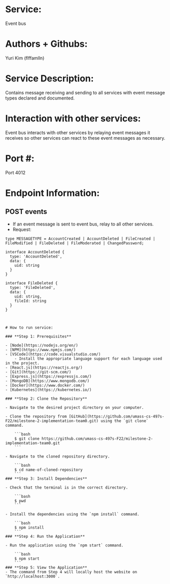 # Service:
Event bus

# Authors + Githubs: 
Yuri Kim (flffamlln) 

# Service Description: 
Contains message receiving and sending to all services with event message types declared and documented. 

# Interaction with other services: 
Event bus interacts with other services by relaying event messages it receives so other services can react to these event messages as necessary.

# Port #:
Port 4012

# Endpoint Information:
## POST events
- If an event message is sent to event bus, relay to all other services.
- Request: 
```
type MESSAGETYPE = AccountCreated | AccountDeleted | FileCreated | FileModified | FileDeleted | FileModerated | ChangedPassword;

interface AccountDeleted {
  type: 'AccountDeleted',
  data: {
    uid: string
  }
}

interface FileDeleted {
  type: 'FileDeleted',
  data: {
    uid: string,
    fileId: string
  }
}


```

```

# How to run service:

### **Step 1: Prerequisites**

- [Node](https://nodejs.org/en/)
- [NPM](https://www.npmjs.com/)
- [VSCode](https://code.visualstudio.com/)
    - Install the appropriate language support for each language used in the project.
- [React.js](https://reactjs.org/)
- [Git](https://git-scm.com/)
- [Express.js](https://expressjs.com/)
- [MongoDB](https://www.mongodb.com/)
- [Docker](https://www.docker.com/)
- [Kubernetes](https://kubernetes.io/)

### **Step 2: Clone the Repository**

- Navigate to the desired project directory on your computer.

- Clone the repository from [GitHub](https://github.com/umass-cs-497s-F22/milestone-2-implementation-team0.git) using the `git clone` command.

    ```bash
    $ git clone https://github.com/umass-cs-497s-F22/milestone-2-implementation-team0.git
    ```

- Navigate to the cloned repository directory.

    ```bash
    $ cd name-of-cloned-repository
    ```
### **Step 3: Install Dependencies**

- Check that the terminal is in the correct directory.

    ```bash
    $ pwd
    ```

- Install the dependencies using the `npm install` command.

    ```bash
    $ npm install
    ```
### **Step 4: Run the Application**

- Run the application using the `npm start` command.

    ```bash
    $ npm start
    ```
### **Step 5: View the Application**
- The command from Step 4 will locally host the website on `http://localhost:3000`.
